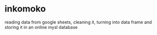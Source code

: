 # inkomoko
reading data from google sheets, cleaning it, turning into data frame and storing it in an online mysl database
